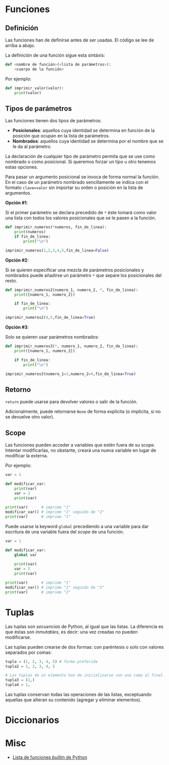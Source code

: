 # Funciones

## Definición

Las funciones han de definirse antes de ser usadas. El código se lee de arriba a abajo.

La definición de una función sigue esta sintáxis:

```python
def <nombre de función>(<lista de parámetros>):
    <cuerpo de la función>
```

Por ejemplo:

```python
def imprimir_valor(valor):
    print(valor)
```

## Tipos de parámetros

Las funciones tienen dos tipos de parámetros:

* **Posicionales**: aquellos cuya identidad se determina en función de la posición que ocupan en la lista de parámetros.
* **Nombrados**: aquellos cuya identidad se determina por el nombre que se le da al parámetro.

La declaración de cualquier tipo de parámetro permita que se use como nombrado o como posicional. Si queremos forzar un tipo u otro tenemos estas opciones.

Para pasar un argumento posicional se invoca de forma normal la función. En el caso de un parámetro nombrado sencillamente se indica con el formato `clave=valor` sin importar su orden o posición en la lista de argumentos.

**Opción #1**:

Si el primer parámetro se declara precedido de `*` éste tomará como valor una lista con todos los valores posicionales que se le pasen a la función.

```python
def imprimir_numeros(*numeros, fin_de_linea):
    print(numeros)
    if fin_de_linea:
        print("\n")

imprimir_numeros(1,2,3,4,5,fin_de_linea=False)
```

**Opción #2**:

Si se quieren especificar una mezcla de parámetros posicionales y nombrados puede añadirse un parámetro `*` que separe los posicionales del resto.

```python
def imprimir_numeros2(numero_1, numero_2, *, fin_de_linea):
    print([numero_1, numero_2])

    if fin_de_linea:
        print("\n")

imprimir_numeros2(4,5,fin_de_linea=True)
```

**Opción #3**:

Solo se quieren usar parámetros nombrados:

```python
def imprimir_numeros3(*, numero_1, numero_2, fin_de_linea):
    print([numero_1, numero_2])

    if fin_de_linea:
        print("\n")

imprimir_numeros3(numero_1=3,numero_2=4,fin_de_linea=True)
```

## Retorno

`return` puede usarse para devolver valores o salir de la función.

Adicionalmente, puede retornarse `None` de forma explícita (o implícita, si no se devuelve otro valor).

## Scope

Las funciones pueden acceder a variables que estén fuera de su _scope_. Intentar modificarlas, no obstante, creará una nueva variable en lugar de modificar la externa.

Por ejemplo:

```python
var = 1

def modificar_var:
    print(var)
    var = 2
    print(var)
 
print(var)      # imprime "1"
modificar_var() # imprime "1" seguido de "2"
print(var)      # imprime "1"
```

Puede usarse la keyword `global` precediendo a una variable para dar escritura de una variable fuera del _scope_ de una función.


```python
var = 1

def modificar_var:
    global var
    
    print(var)
    var = 2
    print(var)

print(var)      # imprime "1"
modificar_var() # imprime "1" seguido de "2"
print(var)      # imprime "2"
```

# Tuplas

Las tuplas son _secuencias_ de Python, al igual que las listas. La diferencia es que éstas son _inmutables_, es decir: una vez creadas no pueden modificarse.

Las tuplas pueden crearse de dos formas: con paréntesis o solo con valores separados por comas:

```python
tupla = (1, 2, 3, 4, 5) # forma preferida
tupla2 = 1, 2, 3, 4, 5

# Las tuplas de un elemento han de inicializarse con una coma al final
tupla3 = (1,)
tupla4 = 1,
```

Las tuplas conservan todas las operaciones de las listas, exceptuando aquellas que alteran su contenido (agregar y eliminar elementos).

# Diccionarios



# Misc

* [Lista de funciones _builtin_ de Python](https://docs.python.org/3/library/functions.html)